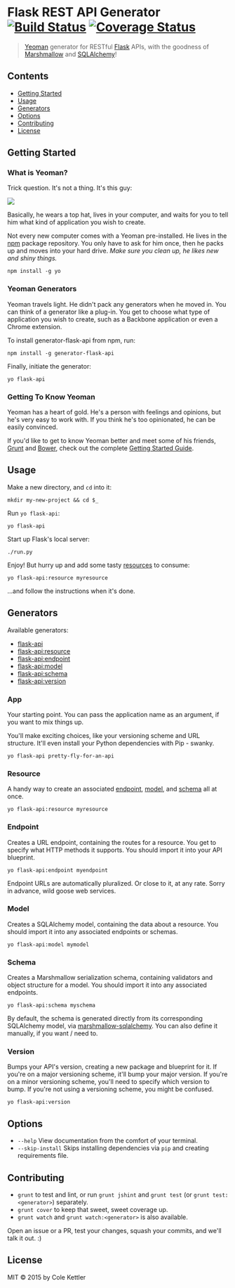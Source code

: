 # Flask REST API Generator [![Build Status](https://secure.travis-ci.org/ColeKettler/generator-flask-api.png?branch=master)](https://travis-ci.org/ColeKettler/generator-flask-api) [![Coverage Status](https://coveralls.io/repos/ColeKettler/generator-flask-api/badge.svg?branch=master&service=github)](https://coveralls.io/github/ColeKettler/generator-flask-api?branch=master)

> [Yeoman](http://yeoman.io) generator for RESTful [Flask](http://flask.pocoo.org/) APIs, with the goodness of [Marshmallow](http://marshmallow.readthedocs.org) and [SQLAlchemy](http://www.sqlalchemy.org)!

## Contents

* [Getting Started](#getting-started)
* [Usage](#usage)
* [Generators](#generators)
* [Options](#options)
* [Contributing](#contributing)
* [License](#license)

## Getting Started

### What is Yeoman?

Trick question. It's not a thing. It's this guy:

![](http://i.imgur.com/JHaAlBJ.png)

Basically, he wears a top hat, lives in your computer, and waits for you to tell him what kind of application you wish to create.

Not every new computer comes with a Yeoman pre-installed. He lives in the [npm](https://npmjs.org) package repository. You only have to ask for him once, then he packs up and moves into your hard drive. *Make sure you clean up, he likes new and shiny things.*

```
npm install -g yo
```

### Yeoman Generators

Yeoman travels light. He didn't pack any generators when he moved in. You can think of a generator like a plug-in. You get to choose what type of application you wish to create, such as a Backbone application or even a Chrome extension.

To install generator-flask-api from npm, run:

```
npm install -g generator-flask-api
```

Finally, initiate the generator:

```
yo flask-api
```

### Getting To Know Yeoman

Yeoman has a heart of gold. He's a person with feelings and opinions, but he's very easy to work with. If you think he's too opinionated, he can be easily convinced.

If you'd like to get to know Yeoman better and meet some of his friends, [Grunt](http://gruntjs.com) and [Bower](http://bower.io), check out the complete [Getting Started Guide](https://github.com/yeoman/yeoman/wiki/Getting-Started).

## Usage

Make a new directory, and `cd` into it:

```
mkdir my-new-project && cd $_
```

Run `yo flask-api`:

```
yo flask-api
```

Start up Flask's local server:

```
./run.py
```

Enjoy! But hurry up and add some tasty [resources](#resource) to consume:

```
yo flask-api:resource myresource
```

...and follow the instructions when it's done.

## Generators

Available generators:

* [flask-api](#app)
* [flask-api:resource](#resource)
* [flask-api:endpoint](#endpoint)
* [flask-api:model](#model)
* [flask-api:schema](#schema)
* [flask-api:version](#version)

### App

Your starting point. You can pass the application name as an argument, if you want to mix things up.

You'll make exciting choices, like your versioning scheme and URL structure. It'll even install your Python dependencies with Pip - swanky.

```
yo flask-api pretty-fly-for-an-api
```

### Resource

A handy way to create an associated [endpoint](#endpoint), [model](#model), and [schema](#schema) all at once.

```
yo flask-api:resource myresource
```

### Endpoint

Creates a URL endpoint, containing the routes for a resource. You get to specify what HTTP methods it supports. You should import it into your API blueprint.

```
yo flask-api:endpoint myendpoint
```

Endpoint URLs are automatically pluralized. Or close to it, at any rate. Sorry in advance, wild goose web services.

### Model

Creates a SQLAlchemy model, containing the data about a resource. You should import it into any associated endpoints or schemas.

```
yo flask-api:model mymodel
```

### Schema

Creates a Marshmallow serialization schema, containing validators and object structure for a model. You should import it into any associated endpoints.

```
yo flask-api:schema myschema
```

By default, the schema is generated directly from its corresponding SQLAlchemy model, via [marshmallow-sqlalchemy](http://marshmallow-sqlalchemy.readthedocs.org). You can also define it manually, if you want / need to.

### Version

Bumps your API's version, creating a new package and blueprint for it. If you're on a major versioning scheme, it'll bump your major version. If you're on a minor versioning scheme, you'll need to specify which version to bump. If you're not using a versioning scheme, you might be confused.

```
yo flask-api:version
```

## Options

* `--help` View documentation from the comfort of your terminal.
* `--skip-install` Skips installing dependencies via `pip` and creating requirements file.

## Contributing

* `grunt` to test and lint, or run `grunt jshint` and `grunt test` (or `grunt test:<generator>`) separately.
* `grunt cover` to keep that sweet, sweet coverage up.
* `grunt watch` and `grunt watch:<generator>` is also available.

Open an issue or a PR, test your changes, squash your commits, and we'll talk it out. :)

## License

MIT © 2015 by Cole Kettler
